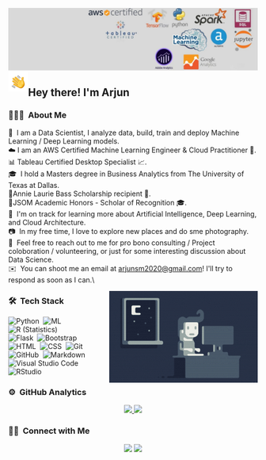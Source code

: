 ![Arjun Banner](https://github.com/arjuns2020/arjuns2020/blob/main/a.jfif)
<img alt="Night Coding" src="./Hand%20Wave.gif" width='40' align="left"/><h2>Hey there! I'm Arjun</h2>

<!-- ## 👋 &nbsp;Hey there! I'm Arjun -->

### 👨🏻‍💻 &nbsp;About Me

🤖 &nbsp;I am a Data Scientist, I analyze data, build, train and deploy Machine Learning / Deep Learning models.\
☁️ I am an AWS Certified Machine Learning Engineer & Cloud Practitioner 🧠.\
📊 Tableau Certified Desktop Specialist 📈.\
🎓 &nbsp;I hold a Masters degree in Business Analytics from The University of Texas at Dallas.\
   🌟Annie Laurie Bass Scholarship recipient 🥇.\
   🌟JSOM Academic Honors - Scholar of Recognition 🎓.\
🌱 &nbsp;I'm on track for learning more about Artificial Intelligence, Deep Learning, and Cloud Architecture.\
📷 &nbsp;In my free time, I love to explore new places and do sme photography.\
💬 &nbsp;Feel free to reach out to me for pro bono consulting / Project coloboration / volunteering, or just for some interesting discussion about Data Science.\
✉️ &nbsp;You can shoot me an email at arjunsm2020@gmail.com! I'll try to respond as soon as I can.\

<img alt="Night Coding" src="https://github.com/arjuns2020/arjuns2020/blob/main/Night-Coding.gif" align="right"/>


 

### 🛠 &nbsp;Tech Stack

![Python](https://img.shields.io/badge/-Python-05122A?style=flat&logo=python)&nbsp;
![ML](https://img.shields.io/badge/-Machine%20Learning-brightgreen)&nbsp;
![R (Statistics)](https://img.shields.io/badge/-R-05122A?style=flat&logo=R&logoColor=276DC3)\
![Flask](https://img.shields.io/badge/-Flask-05122A?style=flat&logo=flask)&nbsp;
![Bootstrap](https://img.shields.io/badge/-Bootstrap-05122A?style=flat&logo=bootstrap&logoColor=563D7C)\
![HTML](https://img.shields.io/badge/-HTML-05122A?style=flat&logo=HTML5)&nbsp;
![CSS](https://img.shields.io/badge/-CSS-05122A?style=flat&logo=CSS3&logoColor=1572B6)&nbsp;
![Git](https://img.shields.io/badge/-Git-05122A?style=flat&logo=git)&nbsp;
![GitHub](https://img.shields.io/badge/-GitHub-05122A?style=flat&logo=github)&nbsp;
![Markdown](https://img.shields.io/badge/-Markdown-05122A?style=flat&logo=markdown)\
![Visual Studio Code](https://img.shields.io/badge/-Visual%20Studio%20Code-05122A?style=flat&logo=visual-studio-code&logoColor=007ACC)&nbsp;
![RStudio](https://img.shields.io/badge/-RStudio-05122A?style=flat&logo=rstudio)&nbsp;


### ⚙️ &nbsp;GitHub Analytics

<p align="center">
<a href="https://github.com/arjuns2020">
  <img height="180em" src="https://github-readme-stats-eight-theta.vercel.app/api?username=arjuns2020&show_icons=true&theme=algolia&include_all_commits=true&count_private=true"/>
  <img height="180em" src="https://github-readme-stats-eight-theta.vercel.app/api/top-langs/?username=arjuns2020&layout=compact&langs_count=8&theme=algolia"/>
</a>
</p>


### 🤝🏻 &nbsp;Connect with Me

<p align="center">
<a href="https://linkedin.com/in/arjuns2020"><img src="https://img.shields.io/badge/-LinkedIn-blue?style=flat&logo=Linkedin&logoColor=white"/></a>
<a href="mailto:arjunsm2020@gmail.com"><img src="https://img.shields.io/badge/-Email me-D14836?style=flat-square&logo=Gmail&logoColor=white"/></a>
</p>
